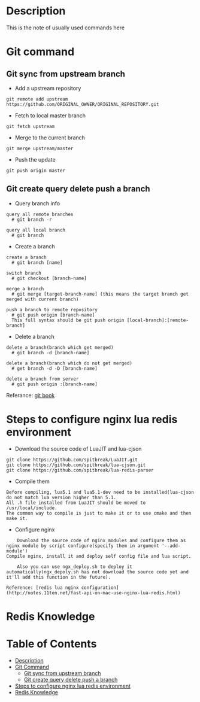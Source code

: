 <!--
Don't edit this file manually! Instead you should generate it by using:
    wiki2markdown.pl doc/HttpLuaModule.wiki
-->

Description
===================
This is the note of usually used commands here


Git command
===================


Git sync from upstream branch
-------------------
* Add a upstream repository
```
git remote add upstream https://github.com/ORIGINAL_OWNER/ORIGINAL_REPOSITORY.git
```
* Fetch to local master branch
```
git fetch upstream
```
* Merge to the current branch
```
git merge upstream/master
```
* Push the update
```
git push origin master
```


Git create query delete push a branch
-------------------
* Query branch info
```
query all remote branches
  # git branch -r

query all local branch
  # git branch
```

* Create a branch
```
create a branch
  # git branch [name]

switch branch
  # git checkout [branch-name]

merge a branch
  # git merge [target-branch-name] (this means the target branch get merged with current branch)

push a branch to remote repository
  # git push origin [branch-name]
  This full syntax should be git push origin [local-branch]:[remote-branch]
```

* Delete a branch
```
delete a branch(branch which get merged)
  # git branch -d [branch-name]

delete a branch(branch which do not get merged)
  # get branch -d -D [branch-name]

delete a branch from server
  # git push origin :[branch-name]
```
Referance: [git book](https://git-scm.com/book/en/v2)


Steps to configure nginx lua redis environment
===================
* Download the source code of LuaJIT and lua-cjson
```
git clone https://github.com/spitbreak/LuaJIT.git
git clone https://github.com/spitbreak/lua-cjson.git
git clone https://github.com/spitbreak/lua-redis-parser
```

* Compile them
```
Before compiling, lua5.1 and lua5.1-dev need to be installed(lua-cjson do not match lua version higher than 5.1.
All .h file installed from LuaJIT should be moved to /usr/local/include.
The common way to compile is just to make it or to use cmake and then make it.
```

* Configure nginx
```
    Download the source code of nginx modules and configure them as nginx module by script configure(specify them in argument '--add-module')
Compile nginx, install it and deploy self config file and lua script.

    Also you can use ngx_deploy.sh to deploy it automatically(ngx_depoly.sh has not download the source code yet and it'll add this function in the future).

Reference: [redis lua nginx configuration](http://notes.11ten.net/fast-api-on-mac-use-nginx-lua-redis.html)
```


Redis Knowledge
===================



Table of Contents
===================
* [Description](#description)
* [Git Command](#git-command)
    * [Git sync from upstream branch](#git-sync-from-upstream-branch)
    * [Git create query delete push a branch](#git-create-query-delete-push-a-branch)
* [Steps to configure nginx lua redis environment](#steps-to-configure-nginx-lua-redis-environment)
* [Redis Knowledge](#redis-knowledge)

